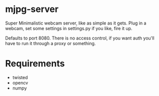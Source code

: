 # mjpg-server
Super Minimalistic webcam server, like as simple as it gets. Plug in a webcam, set some settings in settings.py if you like, fire it up.

Defaults to port 8080. There is no access control, if you want auth you'll have to run it through a proxy or something.

# Requirements
 - twisted
 - opencv
 - numpy
